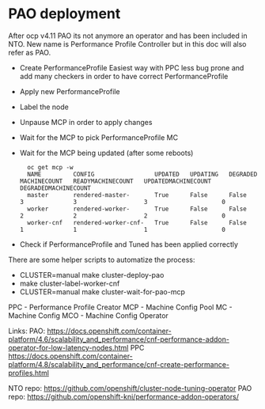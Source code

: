# PAO deployment

After ocp v4.11 PAO its not anymore an operator and has been included in NTO.
New name is Performance Profile Controller but in this doc will also refer as PAO.

  - Create PerformanceProfile 
      Easiest way with PPC less bug prone and add many checkers in order to have correct PerformanceProfile
    
  - Apply new PerformanceProfile
  - Label the node
  - Unpause MCP in order to apply changes
  - Wait for the MCP to pick PerformanceProfile MC 
  - Wait for the MCP being updated (after some reboots)
    ```
      oc get mcp -w
      NAME         CONFIG                 UPDATED   UPDATING   DEGRADED   MACHINECOUNT   READYMACHINECOUNT   UPDATEDMACHINECOUNT   DEGRADEDMACHINECOUNT 
      master       rendered-master-       True      False      False      3              3                   3                     0                    
      worker       rendered-worker-       True      False      False      2              2                   2                     0                    
      worker-cnf   rendered-worker-cnf-   True      False      False      1              1                   1                     0                    
    ```

  - Check if PerformanceProfile and Tuned has been applied correctly

There are some helper scripts to automatize the process:
  - CLUSTER=manual make cluster-deploy-pao
  - make cluster-label-worker-cnf
  - CLUSTER=manual make cluster-wait-for-pao-mcp 


PPC - Performance Profile Creator
MCP - Machine Config Pool
MC  - Machine Config
MCO - Machine Config Operator

Links:
PAO: https://docs.openshift.com/container-platform/4.6/scalability_and_performance/cnf-performance-addon-operator-for-low-latency-nodes.html
PPC https://docs.openshift.com/container-platform/4.8/scalability_and_performance/cnf-create-performance-profiles.html

NTO repo: https://github.com/openshift/cluster-node-tuning-operator
PAO repo: https://github.com/openshift-kni/performance-addon-operators/
